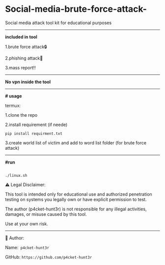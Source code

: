 # Social-media-brute-force-attack-
Social media attack tool kit for educational purposes 


---

**included in tool**


1.brute force attack🔒


2.phishing attack🎣


3.mass report‼️




----

**No vpn inside the tool**



---




**# usage**

termux:



1.clone the repo



2.install requirement (if neede)
```
pip install requirment.txt

```
3.create world list of victim and add to word list folder (for brute force attack)

---

**#run**

```

./linux.sh

```




⚠️ Legal Disclaimer:

This tool is intended only for educational use and authorized penetration testing on systems you legally own or have explicit permission to test.

The author (p4cket-hunt3r) is not responsible for any illegal activities, damages, or misuse caused by this tool.

Use at your own risk.

---

👤 Author:

Name:``` p4cket-hunt3r```




GitHub: ```https://github.com/p4cket-hunt3r```


